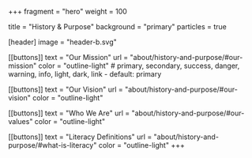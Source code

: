 +++
fragment = "hero"
weight = 100

title = "History & Purpose"
background = "primary"
particles = true

[header]
  image = "header-b.svg"

[[buttons]]
  text = "Our Mission"
  url = "about/history-and-purpose/#our-mission"
  color = "outline-light" # primary, secondary, success, danger, warning, info, light, dark, link - default: primary

[[buttons]]
  text = "Our Vision"
  url = "about/history-and-purpose/#our-vision"
  color = "outline-light"

[[buttons]]
  text = "Who We Are"
  url = "about/history-and-purpose/#our-values"
  color = "outline-light"

[[buttons]]
  text = "Literacy Definitions"
  url = "about/history-and-purpose/#what-is-literacy"
  color = "outline-light"
+++

<!--more-->


